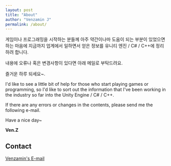 ```yaml
---
layout: post
title: "About"
author: "Venzamin J"
permalink: /about/
---
```


게임이나 프로그래밍을 시작하는 분들께 아주 약간이나마 도움이 되는 부분이 있었으면 하는 마음에 지금까지 업계에서 일하면서 얻은 정보를 유니티 엔진 / C# / C++에 정리하려 합니다.

내용에 오류나 혹은 변경사항이 있다면 아래 메일로 부탁드려요.

즐거운 하루 되세요~.

I'd like to see a little bit of help for those who start playing games or programming, so I'd like to sort out the information that I've been working in the industry so far into the Unity Engine / C# / C++.

If there are any errors or changes in the contents, please send me the following e-mail.

Have a nice day~

**Ven.Z**


## Contact
[Venzamin's E-mail](rookie7319@gmail.com)
